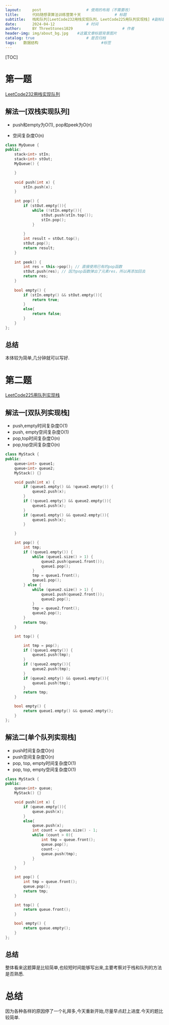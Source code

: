 ```yaml
---
layout:     post   				    # 使用的布局（不需要改）
title:      代码随想录算法训练营第十天 				# 标题 
subtitle:   栈和队列[LeetCode232用栈实现队列、LeetCode225用队列实现栈] #副标题
date:       2024-04-12 				# 时间
author:     BY ThreeStones1029 						# 作者
header-img: img/about_bg.jpg 	#这篇文章标题背景图片
catalog: true 						# 是否归档
tags:	数据结构							#标签
---
```


[TOC]

# 第一题

[LeetCode232用栈实现队列](https://programmercarl.com/0232.%E7%94%A8%E6%A0%88%E5%AE%9E%E7%8E%B0%E9%98%9F%E5%88%97.html)

## 解法一[双栈实现队列]

* push和empty为O(1), pop和peek为O(n)

* 空间复杂度O(n)

~~~c++
class MyQueue {
public:
    stack<int> stIn;
    stack<int> stOut;
    MyQueue() {

    }
    
    void push(int x) {
        stIn.push(x);
    }
    
    int pop() {
        if (stOut.empty()){
            while (!stIn.empty()){
                stOut.push(stIn.top());
                stIn.pop();
            }
            
        }
        int result = stOut.top();
        stOut.pop();
        return result;
    }
    
    int peek() {
        int res = this->pop(); // 直接使用已有的pop函数
        stOut.push(res); // 因为pop函数弹出了元素res，所以再添加回去
        return res;
    }
    
    bool empty() {
        if (stIn.empty() && stOut.empty()){
            return true;
        }
        else{
            return false;
        }
    }
};
~~~

## 总结

本体较为简单,几分钟就可以写好.

# 第二题

[LeetCode225用队列实现栈](https://programmercarl.com/0225.%E7%94%A8%E9%98%9F%E5%88%97%E5%AE%9E%E7%8E%B0%E6%A0%88.html)

## 解法一[双队列实现栈]

* push,empty时间复杂度O(1)
* push, empty空间复杂度O(1)
* pop,top时间复杂度O(n)
* pop,top空间复杂度O(n)

~~~c++
class MyStack {
public:
    queue<int> queue1;
    queue<int> queue2;
    MyStack() {}

    void push(int x) {
        if (queue1.empty() && !queue2.empty()) {
            queue2.push(x);
        } 
        if (!queue1.empty() && queue2.empty()){
            queue1.push(x);
        }
        if (queue1.empty() && queue2.empty()){
            queue1.push(x);
        }

    }

    int pop() {
        int tmp;
        if (!queue1.empty()) {
            while (queue1.size() > 1) {
                queue2.push(queue1.front());
                queue1.pop();
            }
            tmp = queue1.front();
            queue1.pop();
        } else {
            while (queue2.size() > 1) {
                queue1.push(queue2.front());
                queue2.pop();
            }
            tmp = queue2.front();
            queue2.pop();
        }
        return tmp;
    }

    int top() {

        int tmp = pop();
        if (!queue1.empty()) {
            queue1.push(tmp);
        } 
        if (!queue2.empty()){
            queue2.push(tmp);
        }
        if (queue2.empty() && queue1.empty()){
            queue1.push(tmp);
        }
        return tmp;
    }

    bool empty() {
        return queue1.empty() && queue2.empty();
    }
};
~~~

## 解法二[单个队列实现栈]

* push时间复杂度O(n)
* push空间复杂度O(n)
* pop, top, empty时间复杂度O(1)
* pop, top, empty空间复杂度O(1)

~~~c++
class MyStack {
public:
    queue<int> queue;
    MyStack() {}

    void push(int x) {
        if (queue.empty()){
            queue.push(x);
        }
        else{
            queue.push(x);
            int count = queue.size() - 1;
            while (count > 0){
                int tmp = queue.front();
                queue.pop();
                count--;
                queue.push(tmp);
            }
        }
    }

    int pop() {
        int tmp = queue.front();
        queue.pop();
        return tmp;
    }

    int top() {
        return queue.front();
    }

    bool empty() {
        return queue.empty();
    }
};
~~~

## 总结

整体看来这题算是比较简单,也较短时间能够写出来,主要考察对于栈和队列的方法是否熟悉.

# 总结

因为各种各样的原因停了一个礼拜多,今天重新开始,尽量早点赶上进度.今天的题比较简单.

